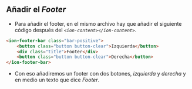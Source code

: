 ## Añadir el *Footer*

- Para añadir el footer, en el mismo archivo hay que añadir el siguiente código después del *```<ion-content></ion-content>```*.

```html
<ion-footer-bar class="bar-positive">
    <button class="button button-clear">Izquierda</button>
    <div class="title">Footer</div>
    <button class="button button-clear">Derecha</button>
</ion-footer-bar>

```
- Con eso añadiremos un footer con dos botones, *izquierda* y *derecha* y en medio un texto que dice *Footer*.
